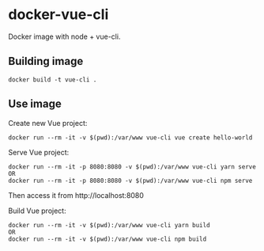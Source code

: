 # docker-vue-cli
Docker image with node + vue-cli.

## Building image
```
docker build -t vue-cli .
```

## Use image
Create new Vue project:
```
docker run --rm -it -v $(pwd):/var/www vue-cli vue create hello-world
```

Serve Vue project:
```
docker run --rm -it -p 8080:8080 -v $(pwd):/var/www vue-cli yarn serve
OR
docker run --rm -it -p 8080:8080 -v $(pwd):/var/www vue-cli npm serve
```
Then access it from http://localhost:8080

Build Vue project:
```
docker run --rm -it -v $(pwd):/var/www vue-cli yarn build
OR
docker run --rm -it -v $(pwd):/var/www vue-cli npm build
```
